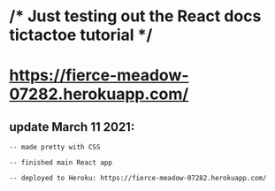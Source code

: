 # /* Just testing out the React docs tictactoe tutorial */
# https://fierce-meadow-07282.herokuapp.com/

## update March 11 2021:

    -- made pretty with CSS

    -- finished main React app

    -- deployed to Heroku: https://fierce-meadow-07282.herokuapp.com/